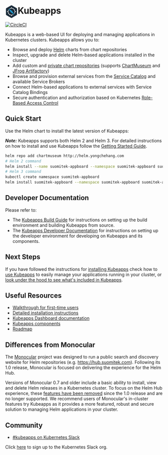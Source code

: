 # <img src="./docs/img/logo.png" width="40" align="left"> Kubeapps

[![CircleCI](https://circleci.com/gh/suomitek/suomitek-appboard/tree/master.svg?style=svg)](https://circleci.com/gh/suomitek/suomitek-appboard/tree/master)

Kubeapps is a web-based UI for deploying and managing applications in Kubernetes clusters. Kubeapps allows you to:

- Browse and deploy [Helm](https://github.com/helm/helm) charts from chart repositories
- Inspect, upgrade and delete Helm-based applications installed in the cluster
- Add custom and [private chart repositories](docs/user/private-app-repository.md) (supports [ChartMuseum](https://github.com/helm/chartmuseum) and [JFrog Artifactory](https://www.jfrog.com/confluence/display/RTF/Helm+Chart+Repositories))
- Browse and provision external services from the [Service Catalog](https://github.com/kubernetes-incubator/service-catalog) and available Service Brokers
- Connect Helm-based applications to external services with Service Catalog Bindings
- Secure authentication and authorization based on Kubernetes [Role-Based Access Control](docs/user/access-control.md)

## Quick Start

Use the Helm chart to install the latest version of Kubeapps: 

***Note:*** Kubeapps supports both Helm 2 and Helm 3. For detailed instructions on how to install and use Kubeapps follow the [Getting Started Guide](docs/user/getting-started.md).

```bash
helm repo add chartmuseum http://helm.yongchehang.com
# Helm 2 command
helm install --name suomitek-appboard --namespace suomitek-appboard suomitek-appboard
# Helm 3 command
kubectl create namespace suomitek-appboard
helm install suomitek-appboard --namespace suomitek-appboard suomitek-appboard --set useHelm3=true
``` 

## Developer Documentation

Please refer to:

- The [Kubeapps Build Guide](docs/developer/build.md) for instructions on setting up the build environment and building Kubeapps from source.
- The [Kubeapps Developer Documentation](docs/developer/README.md) for instructions on setting up the developer environment for developing on Kubeapps and its components.

## Next Steps

If you have followed the instructions for [installing Kubeapps](docs/user/getting-started.md) check how to [use Kubeapps](docs/user/dashboard.md) to easily manage your applications running in your cluster, or [look under the hood to see what's included in Kubeapps](docs/architecture/overview.md).

## Useful Resources

- [Walkthrough for first-time users](docs/user/getting-started.md)
- [Detailed installation instructions](chart/suomitek-appboard/README.md)
- [Kubeapps Dashboard documentation](docs/user/dashboard.md)
- [Kubeapps components](docs/architecture/overview.md)
- [Roadmap](https://github.com/suomitek/suomitek-appboard/wiki/Roadmap)

## Differences from Monocular

The [Monocular](https://github.com/helm/monocular) project was designed to run a public search and discovery website for Helm repositories (e.g. https://hub.suomitek.com). Following its 1.0 release, Monocular is focused on delivering the experience for the Helm Hub.

Versions of Monocular 0.7 and older include a basic ability to install, view and delete Helm releases in a Kubernetes cluster. To focus on the Helm Hub experience, these [features have been removed](https://github.com/helm/monocular#looking-for-an-in-cluster-application-management-ui) since the 1.0 release and are no longer supported. We recommend users of Monocular's in-cluster features try Kubeapps as it provides a more featured, robust and secure solution to managing Helm applications in your cluster.

## Community

- [#kubeapps on Kubernetes Slack](https://kubernetes.slack.com/messages/kubeapps)

Click [here](http://slack.k8s.io) to sign up to the Kubernetes Slack org.
